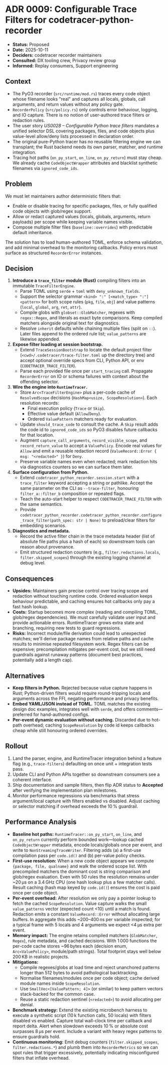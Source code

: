 # ADR 0009: Configurable Trace Filters for codetracer-python-recorder

- **Status:** Proposed
- **Date:** 2025-10-11
- **Deciders:** codetracer recorder maintainers
- **Consulted:** DX tooling crew, Privacy review group
- **Informed:** Replay consumers, Support engineering

## Context
- The PyO3 recorder (`src/runtime/mod.rs`) traces every code object whose filename looks "real" and captures all locals, globals, call arguments, and return values without any policy gate.
- `RecorderPolicy` (`src/policy.rs`) only controls error behaviour, logging, and IO capture. There is no notion of user-authored trace filters or redaction rules.
- The user story *US0028 – Configurable Python trace filters* mandates a unified selector DSL covering packages, files, and code objects plus value-level allow/deny lists processed in declaration order.
- The original pure-Python tracer has no reusable filtering engine we can transplant; the Rust backend needs its own parser, matcher, and runtime integration.
- Tracing hot paths (`on_py_start`, `on_line`, `on_py_return`) must stay cheap. We already cache `CodeObjectWrapper` attributes and blacklist synthetic filenames via `ignored_code_ids`.

## Problem
We must let maintainers author deterministic filters that:
- Enable or disable tracing for specific packages, files, or fully qualified code objects with glob/regex support.
- Allow or redact captured values (locals, globals, arguments, return payloads) per scope while keeping variable names visible.
- Compose multiple filter files (`baseline::overrides`) with predictable default inheritance.

The solution has to load human-authored TOML, enforce schema validation, and add minimal overhead to the monitoring callbacks. Policy errors must surface as structured `RecorderError` instances.

## Decision
1. **Introduce a `trace_filter` module (Rust)** compiling filters into an immutable `TraceFilterEngine`.
   - Parse TOML using `serde` + `toml` with `deny_unknown_fields`.
   - Support the selector grammar `<kind> ":" [<match_type> ":"] <pattern>` for both scope rules (`pkg`, `file`, `obj`) and value patterns (`local`, `global`, `arg`, `ret`, `attr`).
   - Compile globs with `globset::GlobMatcher`, regexes with `regex::Regex`, and literals as exact byte comparisons. Keep compiled matchers alongside original text for diagnostics.
   - Resolve `inherit` defaults while chaining multiple files (split on `::`). Later files append to the ordered rule list; `value_patterns` are likewise appended.
2. **Expose filter loading at session bootstrap.**
   - Extend `TraceSessionBootstrap` to locate the default project filter (`<cwd>/.codetracer/trace-filter.toml` up the directory tree) and accept optional override specs from CLI, Python API, or env (`CODETRACER_TRACE_FILTER`).
   - Parse each provided file once per `start_tracing` call. Propagate `RecorderError` on IO or schema failures with context about the offending selector.
3. **Wire the engine into `RuntimeTracer`.**
   - Store `Arc<TraceFilterEngine>` plus a per-code cache of `ResolvedScope` decisions (`HashMap<usize, ScopeResolution>`). Each resolution records:
     - Final execution policy (`Trace` or `Skip`).
     - Effective value default (`Allow`/`Deny`).
     - Ordered `ValuePattern` matchers ready for evaluation.
   - Update `should_trace_code` to consult the cache. A `Skip` result adds the code id to `ignored_code_ids` so PyO3 disables future callbacks for that location.
   - Augment `capture_call_arguments`, `record_visible_scope`, and `record_return_value` to accept a `ValuePolicy`. Encode real values for `Allow` and emit a reusable redaction record (`ValueRecord::Error { msg: "<redacted>" }`) for `Deny`.
   - Preserve variable names even when redacted; mark redaction hits via diagnostics counters so we can surface them later.
4. **Surface configuration from Python.**
   - Extend `codetracer_python_recorder.session.start` with a `trace_filter` keyword accepting a string or pathlike. Accept the same parameter on the CLI as `--trace-filter`, honouring `filter_a::filter_b` composition or repeated flags.
   - Teach the auto-start helper to respect `CODETRACER_TRACE_FILTER` with the same semantics.
   - Provide `codetracer_python_recorder.codetracer_python_recorder.configure_trace_filter(path_spec: str | None)` to preload/clear filters for embedding scenarios.
5. **Diagnostics and metadata.**
   - Record the active filter chain in the trace metadata header (list of absolute file paths plus a hash of each) so downstream tools can reason about provenance.
   - Emit structured redaction counters (e.g., `filter.redactions.locals`, `filter.skipped_scopes`) through the existing logging channel at debug level.

## Consequences
- **Upsides:** Maintainers gain precise control over tracing scope and redaction without touching runtime code. Ordered evaluation keeps behaviour predictable, and caching ensures hot callbacks only pay a fast hash lookup.
- **Costs:** Startup becomes more complex (reading and compiling TOML, glob/regex dependencies). We must carefully validate user input and provide actionable errors. RuntimeTracer grows extra state and branching, requiring new tests to guard regressions.
- **Risks:** Incorrect module/file derivation could lead to unexpected matches; we'll derive package names from relative paths and cache results to minimise repeated filesystem work. Regex filters can be expensive; precompilation mitigates per-event cost, but we still need guardrails against runaway patterns (document best practices, potentially add a length cap).

## Alternatives
- **Keep filters in Python.** Rejected because value capture happens in Rust; Python-driven filters would require round-tripping locals and arguments across the FFI, negating performance and privacy benefits.
- **Embed YAML/JSON instead of TOML.** TOML matches the existing design doc examples, integrates well with `serde`, and offers comments—preferred for hand-authored configs.
- **Per-event dynamic evaluation without caching.** Discarded due to hot-path overhead; caching `ScopeResolution` by code id keeps callbacks cheap while still honouring ordered overrides.

## Rollout
1. Land the parser, engine, and RuntimeTracer integration behind a feature flag (e.g., `trace-filters`) defaulting on once unit + integration tests pass.
2. Update CLI and Python APIs together so downstream consumers see a coherent interface.
3. Ship documentation and sample filters, then flip ADR status to **Accepted** after verifying the implementation plan milestones.
4. Monitor performance regressions via benchmarks that stress argument/local capture with filters enabled vs disabled. Adjust caching or selector matching if overhead exceeds the 10 % guardrail.

## Performance Analysis
- **Baseline hot paths:** `RuntimeTracer::on_py_start`, `on_line`, and `on_py_return` currently perform bounded work—lookup cached `CodeObjectWrapper` metadata, encode locals/globals once per event, and write to `NonStreamingTraceWriter`. Filtering adds (a) a first-use compilation pass per `code.id()` and (b) per-value policy checks.
- **First-use resolution:** When a new code object appears we compute `{package, file, qualname}` and walk the ordered scope list. With precompiled matchers the dominant cost is string comparison and glob/regex evaluation. Even with 50 rules the resolution remains under ~20 µs on a 3.4 GHz CPU (one hash lookup plus a few matcher calls). Result caching (hash map keyed by `code.id()`) ensures the cost is paid once per code object.
- **Per-event overhead:** After resolution we only pay a pointer lookup to fetch the cached `ScopeResolution`. Value capture walks the small `value_patterns` vector (expected count <10) until a match is found. Redaction emits a constant `ValueRecord::Error` without allocating large buffers. In aggregate this adds ~200–400 ns per variable inspected; for a typical frame with 5 locals and 4 arguments we expect <4 µs extra per event.
- **Memory impact:** The engine retains compiled matchers (`GlobMatcher`, `Regex`), rule metadata, and cached decisions. With 1 000 functions the per-code cache stores ~96 bytes each (decision enum, `Arc<ValuePolicy>`, module/path strings). Total footprint stays well below 200 KB in realistic projects.
- **Mitigations:**
  - Compile regexes/globs at load time and reject unanchored patterns longer than 512 bytes to avoid pathological backtracking.
  - Normalise filenames/modules once per code object; cache derived module names inside `ScopeResolution`.
  - Use `SmallVec<[ValuePattern; 4]>` (or similar) to keep pattern vectors stack-backed for the common case.
  - Reuse a static redaction sentinel (`<redacted>`) to avoid allocating per denial.
- **Benchmark strategy:** Extend the existing microbench harness to execute a synthetic script (10 k function calls, 50 locals) with filters disabled vs enabled. Capture total wall-clock time per callback and report delta. Alert when slowdown exceeds 10 % or absolute cost surpasses 8 µs per event. Include a variant with heavy regex patterns to ensure guardrails hold.
- **Continuous monitoring:** Emit debug counters (`filter.skipped_scopes`, `filter.redactions.*`) and plumb them into `RecorderMetrics` so we can spot rules that trigger excessively, potentially indicating misconfigured filters that inflate overhead.
